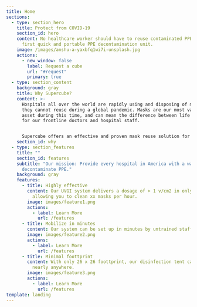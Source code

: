 ```yaml
---
title: Home
sections:
  - type: section_hero
    title: Protect from COVID-19
    section_id: hero
    content: No healthcare worker should have to reuse contaminated PPE. The world's
      first quick and portable PPE decontamination unit.
    image: /images/anshu-a-yaxbfq1wi7i-unsplash.jpg
    actions:
      - new_window: false
        label: Request a cube
        url: "#request"
        primary: true
  - type: section_content
    background: gray
    title: Why Supercube?
    content: >-
      Hospitals all over the world are rapidly using and disposing of masks that
      they cannot reuse during a global pandemic. Masks are our most valuable
      asset during this time, and can mean the difference between life and death
      for our frontline doctors and hospital staff.


      Supercube offers an effective and proven mask reuse solution for hospitals. This unit utilizes an ultraviolet wavelength, UV-C, that has been test-proven to completely eradicate COVID-19. Hospitals can help keep their vulnerable staff and patients safe from contracting or spreading COVID-19.
    section_id: why
  - type: section_features
    title: ""
    section_id: features
    subtitle: "Our mission: Provide every hospital in America with a way to
      decontaminate PPE."
    background: gray
    features:
      - title: Highly effective
        content: Our UVGI system delivers a dosage of > 1 v/cm2 in only xx minutes,
          allowing you to clean xx masks per hour.
        image: images/feature1.png
        actions:
          - label: Learn More
            url: /features
      - title: Mobilize in minutes
        content: Our system can be set up in minutes by untrained staff.
        image: images/feature2.png
        actions:
          - label: Learn More
            url: /features
      - title: Minimal foottprint
        content: With only 26 x 26 foottprint, our disinfection tent can be set up
          nearly anywhere.
        image: images/feature3.png
        actions:
          - label: Learn More
            url: /features
template: landing
---
```

